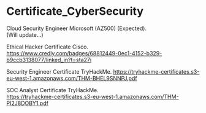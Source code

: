 # Certificate_CyberSecurity

Cloud Security Engineer Microsoft (AZ500) (Expected).                 
(Will update...) 

Ethical Hacker Certificate Cisco. 
https://www.credly.com/badges/68812449-0ec1-4152-b329-b9ccb3138077/linked_in?t=sta27i

Security Engineer Certificate TryHackMe. 
https://tryhackme-certificates.s3-eu-west-1.amazonaws.com/THM-BHEL9SNNPJ.pdf

SOC Analyst Certificate TryHackMe.          
https://tryhackme-certificates.s3-eu-west-1.amazonaws.com/THM-PI2J8DOBY1.pdf 
